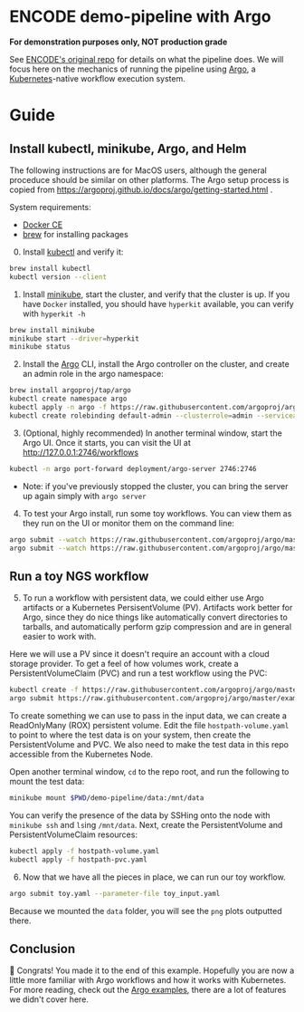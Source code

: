 # ENCODE demo-pipeline with Argo

**For demonstration purposes only, NOT production grade**

See [ENCODE's original repo](https://github.com/ENCODE-DCC/demo-pipeline) for details on what the pipeline does. We will focus here on the mechanics of running the pipeline using [Argo](https://argoproj.github.io/), a [Kubernetes](https://kubernetes.io/)-native workflow execution system.

# Guide

## Install kubectl, minikube, Argo, and Helm

The following instructions are for MacOS users, although the general proceduce should be similar on other platforms. The Argo setup process is copied from https://argoproj.github.io/docs/argo/getting-started.html .

System requirements:
  * [Docker CE](https://docs.docker.com/install/)
  * [brew](https://brew.sh) for installing packages

0. Install [kubectl](https://kubernetes.io/docs/tasks/tools/install-minikube/) and verify it:
```bash
brew install kubectl
kubectl version --client
```

1. Install [minikube](https://kubernetes.io/docs/tasks/tools/install-minikube/), start the cluster, and verify that the cluster is up. If you have `Docker` installed, you should have `hyperkit` available, you can verify with `hyperkit -h`
```bash
brew install minikube
minikube start --driver=hyperkit
minikube status
```

2. Install the [Argo](https://argoproj.github.io/) CLI, install the Argo controller on the cluster, and create an admin role in the argo namespace:
```bash
brew install argoproj/tap/argo
kubectl create namespace argo
kubectl apply -n argo -f https://raw.githubusercontent.com/argoproj/argo/stable/manifests/install.yaml
kubectl create rolebinding default-admin --clusterrole=admin --serviceaccount=default:default
```

3. (Optional, highly recommended) In another terminal window, start the Argo UI. Once it starts, you can visit the UI at http://127.0.0.1:2746/workflows
```bash
kubectl -n argo port-forward deployment/argo-server 2746:2746
```

* Note: if you've previously stopped the cluster, you can bring the server up again simply with `argo server`

4. To test your Argo install, run some toy workflows. You can view them as they run on the UI or monitor them on the command line:
```bash
argo submit --watch https://raw.githubusercontent.com/argoproj/argo/master/examples/hello-world.yaml
argo submit --watch https://raw.githubusercontent.com/argoproj/argo/master/examples/coinflip.yaml
```

## Run a toy NGS workflow

5. To run a workflow with persistent data, we could either use Argo artifacts or a Kubernetes PersisentVolume (PV). Artifacts work better for Argo, since they do nice things like automatically convert directories to tarballs, and automatically perform gzip compression and are in general easier to work with.

Here we will use a PV since it doesn't require an account with a cloud storage provider. To get a feel of how volumes work, create a PersistentVolumeClaim (PVC) and run a test workflow using the PVC:

```bash
kubectl create -f https://raw.githubusercontent.com/argoproj/argo/master/examples/testvolume.yaml
argo submit https://raw.githubusercontent.com/argoproj/argo/master/examples/volumes-existing.yaml
```

To create something we can use to pass in the input data, we can create a ReadOnlyMany (ROX) persistent volume. Edit the file `hostpath-volume.yaml` to point to where the test data is on your system, then create the PersistentVolume and PVC. We also need to make the test data in this repo accessible from the Kubernetes Node.

Open another terminal window, `cd` to the repo root, and run the following to mount the test data:

```bash
minikube mount $PWD/demo-pipeline/data:/mnt/data
```

You can verify the presence of the data by SSHing onto the node with `minikube ssh` and `ls`ing `/mnt/data`. Next, create the PersistentVolume and PersistentVolumeClaim resources:

```bash
kubectl apply -f hostpath-volume.yaml
kubectl apply -f hostpath-pvc.yaml
```

6. Now that we have all the pieces in place, we can run our toy workflow.

```bash
argo submit toy.yaml --parameter-file toy_input.yaml
```

Because we mounted the `data` folder, you will see the `png` plots outputted there.

## Conclusion

🎉 Congrats! You made it to the end of this example. Hopefully you are now a little more familiar with Argo workflows and how it works with Kubernetes. For more reading, check out the [Argo examples](https://github.com/argoproj/argo/tree/master/examples), there are a lot of features we didn't cover here.
